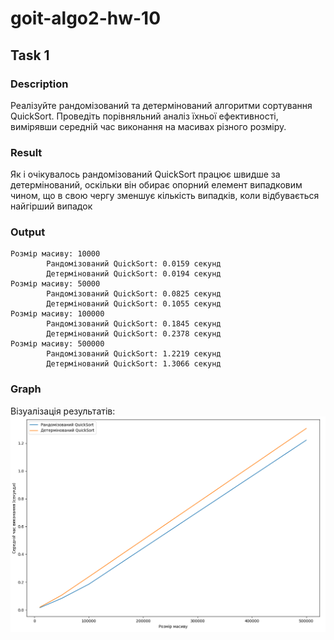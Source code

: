 # goit-algo2-hw-10

## Task 1

### Description

Реалізуйте рандомізований та детермінований
алгоритми сортування QuickSort.
Проведіть порівняльний аналіз їхньої ефективності,
 вимірявши середній час виконання на масивах різного розміру.

### Result

Як і очікувалось рандомізований QuickSort працює швидше за детермінований, оскільки він обирає опорний елемент випадковим чином, що в свою чергу зменшує кількість випадків, коли відбувається найгірший випадок
### Output
```
Розмір масиву: 10000
        Рандомізований QuickSort: 0.0159 секунд
        Детермінований QuickSort: 0.0194 секунд
Розмір масиву: 50000
        Рандомізований QuickSort: 0.0825 секунд
        Детермінований QuickSort: 0.1055 секунд
Розмір масиву: 100000
        Рандомізований QuickSort: 0.1845 секунд
        Детермінований QuickSort: 0.2378 секунд
Розмір масиву: 500000
        Рандомізований QuickSort: 1.2219 секунд
        Детермінований QuickSort: 1.3066 секунд
```
### Graph
Візуалізація результатів:
![image](./images/task_1.png)


